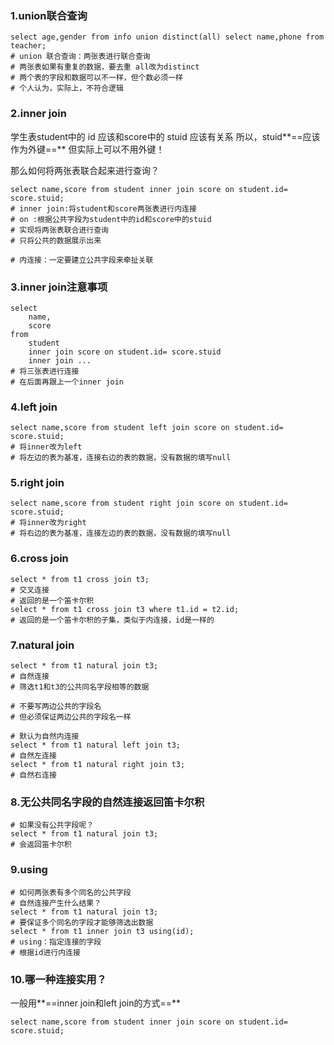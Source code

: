 ### 1.union联合查询

```mysql
select age,gender from info union distinct(all) select name,phone from teacher;
# union 联合查询：两张表进行联合查询
# 两张表如果有重复的数据，要去重 all改为distinct 
# 两个表的字段和数据可以不一样，但个数必须一样
# 个人认为，实际上，不符合逻辑
```

### 2.inner join

学生表student中的 id 应该和score中的 stuid 应该有关系
所以，stuid**==应该作为外键==**
但实际上可以不用外键！

那么如何将两张表联合起来进行查询？

```mysql
select name,score from student inner join score on student.id= score.stuid;
# inner join:将student和score两张表进行内连接
# on :根据公共字段为student中的id和score中的stuid
# 实现将两张表联合进行查询
# 只将公共的数据展示出来

# 内连接：一定要建立公共字段来牵扯关联
```

### 3.inner join注意事项

```mysql
select 
	name,
	score 
from 
	student 
	inner join score on student.id= score.stuid
	inner join ...
# 将三张表进行连接
# 在后面再跟上一个inner join
```

### 4.left join

```mysql
select name,score from student left join score on student.id= score.stuid;
# 将inner改为left 
# 将左边的表为基准，连接右边的表的数据，没有数据的填写null
```

### 5.right join

```mysql
select name,score from student right join score on student.id= score.stuid;
# 将inner改为right
# 将右边的表为基准，连接左边的表的数据，没有数据的填写null
```

### 6.cross join

```mysql
select * from t1 cross join t3;
# 交叉连接
# 返回的是一个笛卡尔积
select * from t1 cross join t3 where t1.id = t2.id;
# 返回的是一个笛卡尔积的子集，类似于内连接，id是一样的
```

### 7.natural join

```mysql
select * from t1 natural join t3;
# 自然连接
# 筛选t1和t3的公共同名字段相等的数据

# 不要写两边公共的字段名
# 但必须保证两边公共的字段名一样

# 默认为自然内连接
select * from t1 natural left join t3;
# 自然左连接
select * from t1 natural right join t3;
# 自然右连接
```

### 8.无公共同名字段的自然连接返回笛卡尔积

```mysql
# 如果没有公共字段呢？
select * from t1 natural join t3;
# 会返回笛卡尔积
```

### 9.using

```mysql
# 如何两张表有多个同名的公共字段
# 自然连接产生什么结果？
select * from t1 natural join t3;
# 要保证多个同名的字段才能够筛选出数据
select * from t1 inner join t3 using(id);
# using：指定连接的字段
# 根据id进行内连接

```

### 10.哪一种连接实用？

一般用**==inner join和left join的方式==**

```mysql
select name,score from student inner join score on student.id= score.stuid;
```

